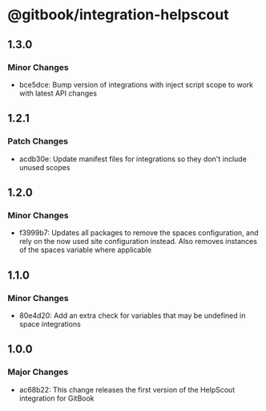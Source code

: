 # @gitbook/integration-helpscout

## 1.3.0

### Minor Changes

-   bce5dce: Bump version of integrations with inject script scope to work with latest API changes

## 1.2.1

### Patch Changes

-   acdb30e: Update manifest files for integrations so they don't include unused scopes

## 1.2.0

### Minor Changes

-   f3999b7: Updates all packages to remove the spaces configuration, and rely on the now used site configuration instead. Also removes instances of the spaces variable where applicable

## 1.1.0

### Minor Changes

-   80e4d20: Add an extra check for variables that may be undefined in space integrations

## 1.0.0

### Major Changes

-   ac68b22: This change releases the first version of the HelpScout integration for GitBook
